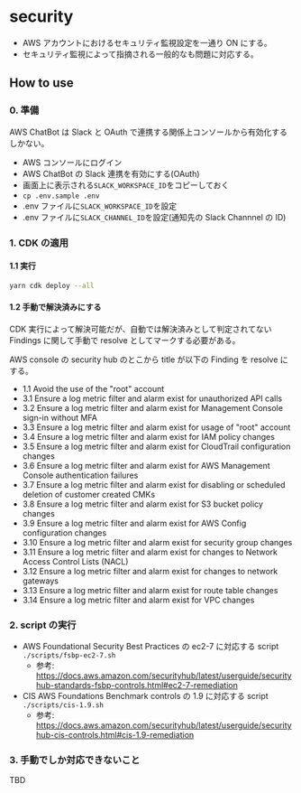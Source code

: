 # security

- AWS アカウントにおけるセキュリティ監視設定を一通り ON にする。
- セキュリティ監視によって指摘される一般的なも問題に対応する。

## How to use

### 0. 準備

AWS ChatBot は Slack と OAuth で連携する関係上コンソールから有効化するしかない。

- AWS コンソールにログイン
- AWS ChatBot の Slack 連携を有効にする(OAuth)
- 画面上に表示される`SLACK_WORKSPACE_ID`をコピーしておく
- `cp .env.sample .env`
- .env ファイルに`SLACK_WORKSPACE_ID`を設定
- .env ファイルに`SLACK_CHANNEL_ID`を設定(通知先の Slack Channnel の ID)

### 1. CDK の適用

#### 1.1 実行

```sh
yarn cdk deploy --all
```

#### 1.2 手動で解決済みにする

CDK 実行によって解決可能だが、自動では解決済みとして判定されてない Findings に関して手動で resolve としてマークする必要がある。

AWS console の security hub のとこから title が以下の Finding を resolve にする。

- 1.1 Avoid the use of the "root" account
- 3.1 Ensure a log metric filter and alarm exist for unauthorized API calls
- 3.2 Ensure a log metric filter and alarm exist for Management Console sign-in without MFA
- 3.3 Ensure a log metric filter and alarm exist for usage of "root" account
- 3.4 Ensure a log metric filter and alarm exist for IAM policy changes
- 3.5 Ensure a log metric filter and alarm exist for CloudTrail configuration changes
- 3.6 Ensure a log metric filter and alarm exist for AWS Management Console authentication failures
- 3.7 Ensure a log metric filter and alarm exist for disabling or scheduled deletion of customer created CMKs
- 3.8 Ensure a log metric filter and alarm exist for S3 bucket policy changes
- 3.9 Ensure a log metric filter and alarm exist for AWS Config configuration changes
- 3.10 Ensure a log metric filter and alarm exist for security group changes
- 3.11 Ensure a log metric filter and alarm exist for changes to Network Access Control Lists (NACL)
- 3.12 Ensure a log metric filter and alarm exist for changes to network gateways
- 3.13 Ensure a log metric filter and alarm exist for route table changes
- 3.14 Ensure a log metric filter and alarm exist for VPC changes

### 2. script の実行

- AWS Foundational Security Best Practices の ec2-7 に対応する script  
  `./scripts/fsbp-ec2-7.sh`
  - 参考: https://docs.aws.amazon.com/securityhub/latest/userguide/securityhub-standards-fsbp-controls.html#ec2-7-remediation
- CIS AWS Foundations Benchmark controls の 1.9 に対応する script  
  `./scripts/cis-1.9.sh`
  - 参考: https://docs.aws.amazon.com/securityhub/latest/userguide/securityhub-cis-controls.html#cis-1.9-remediation

### 3. 手動でしか対応できないこと

TBD
